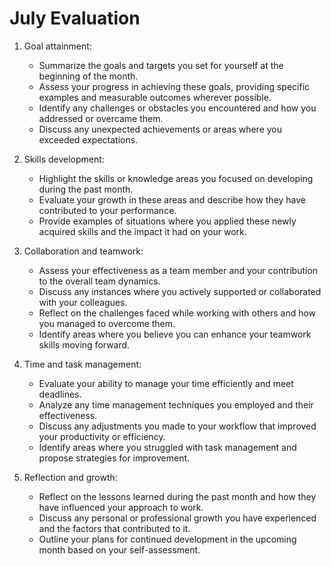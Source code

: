 # July Evaluation

1. Goal attainment:
   - Summarize the goals and targets you set for yourself at the beginning of the month.
   - Assess your progress in achieving these goals, providing specific examples and measurable outcomes wherever possible.
   - Identify any challenges or obstacles you encountered and how you addressed or overcame them.
   - Discuss any unexpected achievements or areas where you exceeded expectations.

2. Skills development:
   - Highlight the skills or knowledge areas you focused on developing during the past month.
   - Evaluate your growth in these areas and describe how they have contributed to your performance.
   - Provide examples of situations where you applied these newly acquired skills and the impact it had on your work.

3. Collaboration and teamwork:
   - Assess your effectiveness as a team member and your contribution to the overall team dynamics.
   - Discuss any instances where you actively supported or collaborated with your colleagues.
   - Reflect on the challenges faced while working with others and how you managed to overcome them.
   - Identify areas where you believe you can enhance your teamwork skills moving forward.

4. Time and task management:
   - Evaluate your ability to manage your time efficiently and meet deadlines.
   - Analyze any time management techniques you employed and their effectiveness.
   - Discuss any adjustments you made to your workflow that improved your productivity or efficiency.
   - Identify areas where you struggled with task management and propose strategies for improvement.

5. Reflection and growth:
   - Reflect on the lessons learned during the past month and how they have influenced your approach to work.
   - Discuss any personal or professional growth you have experienced and the factors that contributed to it.
   - Outline your plans for continued development in the upcoming month based on your self-assessment.
